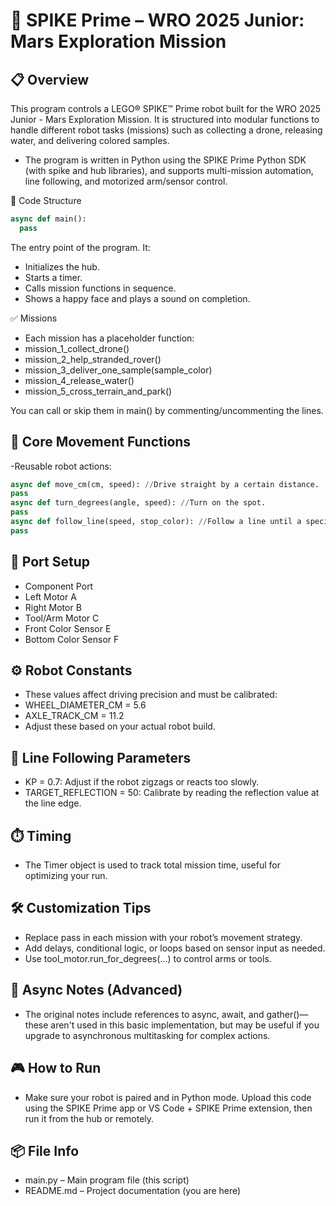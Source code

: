 # 🚀 SPIKE Prime – WRO 2025 Junior: Mars Exploration Mission


## 📋 Overview
This program controls a LEGO® SPIKE™ Prime robot built for the WRO 2025 Junior - Mars Exploration Mission. It is structured into modular functions to handle different robot tasks (missions) such as collecting a drone, releasing water, and delivering colored samples.

- The program is written in Python using the SPIKE Prime Python SDK (with spike and hub libraries), and supports multi-mission automation, line following, and motorized arm/sensor control.

🧠 Code Structure

```python
async def main():
  pass
```
The entry point of the program. It:
- Initializes the hub.
- Starts a timer.
- Calls mission functions in sequence.
- Shows a happy face and plays a sound on completion.

✅ Missions
- Each mission has a placeholder function:
- mission_1_collect_drone()
- mission_2_help_stranded_rover()
- mission_3_deliver_one_sample(sample_color)
- mission_4_release_water()
- mission_5_cross_terrain_and_park()

You can call or skip them in main() by commenting/uncommenting the lines.

## 🤖 Core Movement Functions
-Reusable robot actions:
~~~python
async def move_cm(cm, speed): //Drive straight by a certain distance.
pass
async def turn_degrees(angle, speed): //Turn on the spot.
pass
async def follow_line(speed, stop_color): //Follow a line until a specific color is detected.
pass
~~~
## 🔌 Port Setup
- Component	Port
- Left Motor	A
- Right Motor	B
- Tool/Arm Motor	C
- Front Color Sensor	E
- Bottom Color Sensor	F

## ⚙️ Robot Constants
- These values affect driving precision and must be calibrated:
- WHEEL_DIAMETER_CM = 5.6
- AXLE_TRACK_CM = 11.2
- Adjust these based on your actual robot build.

## 🧪 Line Following Parameters
- KP = 0.7: Adjust if the robot zigzags or reacts too slowly.
- TARGET_REFLECTION = 50: Calibrate by reading the reflection value at the line edge.

## ⏱️ Timing
- The Timer object is used to track total mission time, useful for optimizing your run.

## 🛠️ Customization Tips
- Replace pass in each mission with your robot’s movement strategy.
- Add delays, conditional logic, or loops based on sensor input as needed.
- Use tool_motor.run_for_degrees(...) to control arms or tools.

## 🧵 Async Notes (Advanced)
- The original notes include references to async, await, and gather()—these aren't used in this basic implementation, but may be useful if you upgrade to asynchronous multitasking for complex actions.

## 🎮 How to Run
- Make sure your robot is paired and in Python mode. Upload this code using the SPIKE Prime app or VS Code + SPIKE Prime extension, then run it from the hub or remotely.

## 📦 File Info
- main.py – Main program file (this script)
- README.md – Project documentation (you are here)
